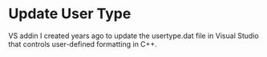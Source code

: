 # Update User Type

VS addin I created years ago to update the usertype.dat file in Visual Studio that controls user-defined formatting in C++.
